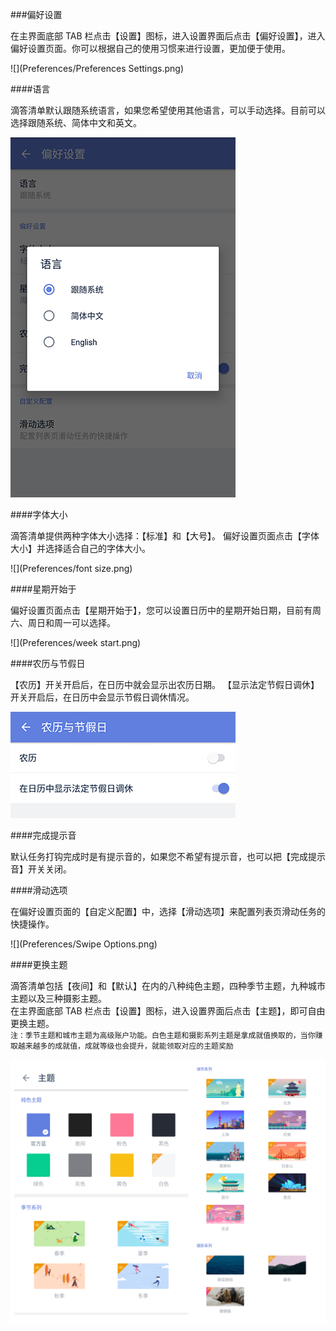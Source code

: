 ###偏好设置

在主界面底部 TAB 栏点击【设置】图标，进入设置界面后点击【偏好设置】，进入偏好设置页面。你可以根据自己的使用习惯来进行设置，更加便于使用。

![](Preferences/Preferences Settings.png)

####语言

滴答清单默认跟随系统语言，如果您希望使用其他语言，可以手动选择。目前可以选择跟随系统、简体中文和英文。

![](Preferences/language.png)

####字体大小

滴答清单提供两种字体大小选择：【标准】和【大号】。
偏好设置页面点击【字体大小】并选择适合自己的字体大小。

![](Preferences/font size.png)

####星期开始于

偏好设置页面点击【星期开始于】，您可以设置日历中的星期开始日期，目前有周六、周日和周一可以选择。

![](Preferences/week start.png)

####农历与节假日

【农历】开关开启后，在日历中就会显示出农历日期。
【显示法定节假日调休】开关开启后，在日历中会显示节假日调休情况。

![](Preferences/holiday.png)

####完成提示音

默认任务打钩完成时是有提示音的，如果您不希望有提示音，也可以把【完成提示音】开关关闭。

####滑动选项

在偏好设置页面的【自定义配置】中，选择【滑动选项】来配置列表页滑动任务的快捷操作。

![](Preferences/Swipe Options.png)

####更换主题

滴答清单包括【夜间】和【默认】在内的八种纯色主题，四种季节主题，九种城市主题以及三种摄影主题。
<br>在主界面底部 TAB 栏点击【设置】图标，进入设置界面后点击【主题】，即可自由更换主题。
<br>`注：季节主题和城市主题为高级账户功能。白色主题和摄影系列主题是拿成就值换取的，当你赚取越来越多的成就值，成就等级也会提升，就能领取对应的主题奖励`

![](Preferences/Theme.png)
